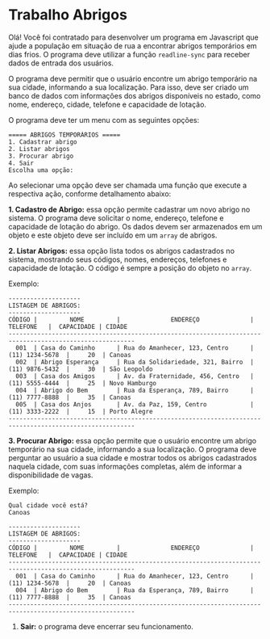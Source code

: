 # Trabalho Abrigos

Olá! Você foi contratado para desenvolver um programa em Javascript que ajude a população em situação de rua a encontrar abrigos temporários em dias frios. O programa deve utilizar a função `readline-sync` para receber dados de entrada dos usuários.

O programa deve permitir que o usuário encontre um abrigo temporário na sua cidade, informando a sua localização. Para isso, deve ser criado um banco de dados com informações dos abrigos disponíveis no estado, como nome, endereço, cidade, telefone e capacidade de lotação.

O programa deve ter um menu com as seguintes opções:

```markup
===== ABRIGOS TEMPORÁRIOS =====
1. Cadastrar abrigo
2. Listar abrigos
3. Procurar abrigo
4. Sair
Escolha uma opção:
```

Ao selecionar uma opção deve ser chamada uma função que execute a respectiva ação, conforme detalhamento abaixo:

**1. Cadastro de Abrigo:** essa opção permite cadastrar um novo abrigo no sistema. O programa deve solicitar o nome, endereço, telefone e capacidade de lotação do abrigo. Os dados devem ser armazenados em um objeto e este objeto deve ser incluído em um `array` de abrigos.

**2. Listar Abrigos:** essa opção lista todos os abrigos cadastrados no sistema, mostrando seus códigos, nomes, endereços, telefones e capacidade de lotação. O código é sempre a posição do objeto no `array`.

Exemplo:

```markup
--------------------
LISTAGEM DE ABRIGOS:
--------------------
CÓDIGO |         NOME         |              ENDEREÇO              |   TELEFONE   |  CAPACIDADE | CIDADE
---------------------------------------------------------------------------------------------------------
  001  | Casa do Caminho      | Rua do Amanhecer, 123, Centro      |  (11) 1234-5678  |     20  | Canoas
  002  | Abrigo Esperança     | Rua da Solidariedade, 321, Bairro  |  (11) 9876-5432  |     30  | São Leopoldo
  003  | Casa dos Amigos      | Av. da Fraternidade, 456, Centro   |  (11) 5555-4444  |     25  | Novo Hamburgo
  004  | Abrigo do Bem        | Rua da Esperança, 789, Bairro      |  (11) 7777-8888  |     35  | Canoas
  005  | Casa dos Anjos       | Av. da Paz, 159, Centro            |  (11) 3333-2222  |     15  | Porto Alegre
---------------------------------------------------------------------------------------------------------
```

**3. Procurar Abrigo:** essa opção permite que o usuário encontre um abrigo temporário na sua cidade, informando a sua localização. O programa deve perguntar ao usuário a sua cidade e mostrar todos os abrigos cadastrados naquela cidade, com suas informações completas, além de informar a disponibilidade de vagas.

Exemplo:

```markup
Qual cidade você está?
Canoas

--------------------
LISTAGEM DE ABRIGOS:
--------------------
CÓDIGO |         NOME         |              ENDEREÇO              |   TELEFONE   |  CAPACIDADE | CIDADE
---------------------------------------------------------------------------------------------------------
  001  | Casa do Caminho      | Rua do Amanhecer, 123, Centro      |  (11) 1234-5678  |     20  | Canoas
  004  | Abrigo do Bem        | Rua da Esperança, 789, Bairro      |  (11) 7777-8888  |     35  | Canoas
---------------------------------------------------------------------------------------------------------
```

1. **Sair:** o programa deve encerrar seu funcionamento.